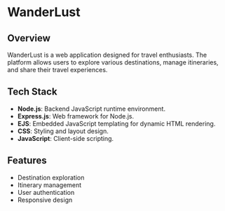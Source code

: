 # WanderLust

## Overview
WanderLust is a web application designed for travel enthusiasts. The platform allows users to explore various destinations, manage itineraries, and share their travel experiences.

## Tech Stack
- **Node.js**: Backend JavaScript runtime environment.
- **Express.js**: Web framework for Node.js.
- **EJS**: Embedded JavaScript templating for dynamic HTML rendering.
- **CSS**: Styling and layout design.
- **JavaScript**: Client-side scripting.

## Features
- Destination exploration
- Itinerary management
- User authentication
- Responsive design
